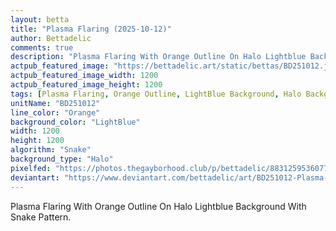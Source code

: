 ```yaml
---
layout: betta
title: "Plasma Flaring (2025-10-12)"
author: Bettadelic
comments: true
description: "Plasma Flaring With Orange Outline On Halo Lightblue Background With Snake Pattern."
actpub_featured_image: "https://bettadelic.art/static/bettas/BD251012.jpg"
actpub_featured_image_width: 1200
actpub_featured_image_height: 1200
tags: [Plasma Flaring, Orange Outline, LightBlue Background, Halo Background Pattern, Snake Pattern, October 2025]
unitName: "BD251012"
line_color: "Orange"
background_color: "LightBlue"
width: 1200
height: 1200
algorithm: "Snake"
background_type: "Halo"
pixelfed: "https://photos.thegayborhood.club/p/bettadelic/883125953607747139"
deviantart: "https://www.deviantart.com/bettadelic/art/BD251012-Plasma-Flaring-2025-10-12-1251934833"
---
```


Plasma Flaring With Orange Outline On Halo Lightblue Background With Snake Pattern.
